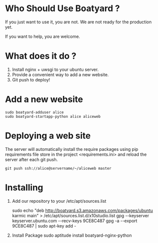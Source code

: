 # Who Should Use Boatyard ?

If you just want to use it, you are not. 
We are not ready for the production yet.

If you want to help, you are welcome.

# What does it do ?

1. Install nginx + uwsgi to your ubuntu server.
2. Provide a convenient way to add a new website.
3. Git push to deploy!

# Add a new website 
    sudo boatyard-adduser alice 
    sudo boatyard-startapp-python alice aliceweb 
    
# Deploying a web site
The server will automatically install the require packages using 
pip requirements file store in the project <requirements.ini> and 
reload the server after each git push. 
 
    git push ssh://alice@servername/~/aliceweb master 

# Installing
1. Add our repository to your /etc/apt/sources.list

    sudo echo "deb http://boatyard.s3.amazonaws.com/packages/ubuntu karmic main" > /etc/apt/sources.list.d/x10studio.list
    gpg --keyserver keyserver.ubuntu.com --recv-keys 9CE8C487
    gpg -a --export 9CE8C487 | sudo apt-key add -

2. Install Package
    sudo aptitude install boatyard-nginx-python
    
